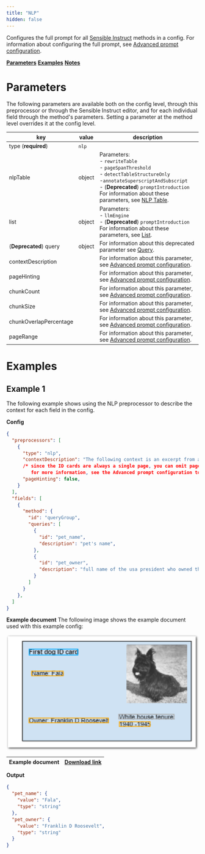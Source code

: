 ```yaml
---
title: "NLP"
hidden: false
---
```


Configures the full prompt for all [Sensible Instruct](doc:instruct) methods in a config. For information about configuring the full prompt, see [Advanced prompt configuration](doc:prompt).

[**Parameters**](doc:nlp#parameters)
[**Examples**](doc:nlp#examples)
[**Notes**](doc:nlp#notes)

Parameters
====

The following parameters are available both on the config level, through this preprocessor or through the Sensible Instruct editor, and for each individual field through the method's parameters. Setting a parameter at the method level overrides it at the config level.

| key                    | value  | description                                                  |
| ---------------------- | ------ | ------------------------------------------------------------ |
| type (**required**)    | `nlp`  |                                                              |
| nlpTable               | object | Parameters:<br/>- `rewriteTable`<br/>- `pageSpanThreshold`<br/>- `detectTableStructureOnly`<br/>-`annotateSuperscriptAndSubscript`<br/>- (**Deprecated**) `promptIntroduction`<br/>For information about these parameters, see [NLP Table](doc:nlp-table#parameters). |
| list                   | object | Parameters:<br/>- `llmEngine`<br/>- (**Deprecated**) `promptIntroduction`<br/>For information about these parameters, see [List](doc:list#parameters). |
| (**Deprecated**) query | object | For information about this deprecated parameter see [Query](doc:deprecated-query). |
| contextDescription     |        | For information about this parameter, see [Advanced prompt configuration](doc:prompt#parameters). |
| pageHinting            |        | For information about this parameter, see [Advanced prompt configuration](doc:prompt#parameters). |
| chunkCount             |        | For information about this parameter, see [Advanced prompt configuration](doc:prompt#parameters). |
| chunkSize              |        | For information about this parameter, see [Advanced prompt configuration](doc:prompt#parameters). |
| chunkOverlapPercentage |        | For information about this parameter, see [Advanced prompt configuration](doc:prompt#parameters). |
| pageRange              |        | For information about this parameter, see [Advanced prompt configuration](doc:prompt#parameters). |

Examples
====

Example 1
---

The following example shows using the NLP preprocessor to describe the context for each field in the config.  

**Config**

```json
{
  "preprocessors": [
    {
      "type": "nlp",
      "contextDescription": "The following context is an excerpt from an ID card for a presidential pet.",
      /* since the ID cards are always a single page, you can omit page information
         for more information, see the Advanced prompt configuration topic */
      "pageHinting": false,
    }
  ],
  "fields": [
    {
      "method": {
        "id": "queryGroup",
        "queries": [
          {
            "id": "pet_name",
            "description": "pet's name",
          },
          {
            "id": "pet_owner",
            "description": "full name of the usa president who owned this pet",
          }
        ]
      }
    },
  ]
}
```

**Example document**
The following image shows the example document used with this example config:

![Click to enlarge](https://raw.githubusercontent.com/sensible-hq/sensible-docs/main/readme-sync/assets/v0/images/final/nlp.png)

| Example document | [Download link](https://raw.githubusercontent.com/sensible-hq/sensible-docs/main/readme-sync/assets/v0/pdfs/nlp.pdf) |
| ----------- | ------------------------------------------------------------ |

**Output**

```json
{
  "pet_name": {
    "value": "Fala",
    "type": "string"
  },
  "pet_owner": {
    "value": "Franklin D Roosevelt",
    "type": "string"
  }
}
```



